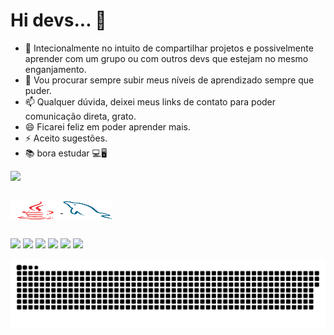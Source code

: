 # Hi devs... 👋

- 👯 Intecionalmente no intuito de compartilhar projetos e possivelmente aprender com um grupo ou com outros devs que estejam no mesmo enganjamento.
- 💬 Vou procurar sempre subir meus níveis de aprendizado sempre que puder. 
- 📫 Qualquer dúvida, deixei meus links de contato para poder comunicação direta, grato.
- 😄 Ficarei feliz em poder aprender mais.
- ⚡ Aceito sugestões.
- 📚 bora estudar 💻🖥

 <div>
  <a href="https://github.com/flavio-snoop">
  <img height="180em" src="https://github-readme-stats.vercel.app/api?username=flavio-snoop&show_icons=true&theme=onedark&include_all_commits=true&count_private=true"/>
</div>
  
##
<div style="display: inline_block">
  <img align="center" alt="" height="30" width="80" src="https://raw.githubusercontent.com/devicons/devicon/master/icons/java/java-plain.svg">
  <img align="center" alt="" height="30" width="80" src="https://raw.githubusercontent.com/devicons/devicon/master/icons/mysql/mysql-plain.svg">
</div>
  
##
<div>
  <a href="https://www.instagram.com/snoopy_flv/?hl=pt-br" target="_blank"><img src="https://img.shields.io/badge/-Instagram-%23E4405F?style=for-the-badge&logo=instagram&logoColor=white" target="_blank"></a>
 <a href="https://discord.com/channels/@me" target="_blank"><img src="https://img.shields.io/badge/Discord-7289DA?style=for-the-badge&logo=discord&logoColor=white" target="_blank"></a> 
  <a href="https://www.linkedin.com/in/fl%C3%A1vio-dos-anjos-rocha-801a233b/" target="_blank"><img src="https://img.shields.io/badge/-LinkedIn-%230077B5?style=for-the-badge&logo=linkedin&logoColor=white" target="_blank"></a> 
  
  
  <img src= "https://img.shields.io/badge/Java-ED8B00?style=for-the-badge&logo=java&logoColor=white" target="_blank">
  <img src= "https://img.shields.io/badge/MySQL-00000F?style=for-the-badge&logo=mysql&logoColor=white" target="_blank">
  <img src= "https://img.shields.io/badge/Steam-000000?style=for-the-badge&logo=steam&logoColor=white" target="_blank">
  
</div>
    
 ![Snake animation](https://github.com/flavio-snoop/flavio-snoop/blob/output/github-contribution-grid-snake.svg)
